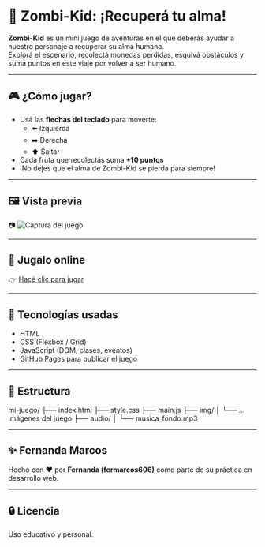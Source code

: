# 🧠 Zombi-Kid: ¡Recuperá tu alma!

**Zombi-Kid** es un mini juego de aventuras en el que deberás ayudar a nuestro personaje a recuperar su alma humana.  
Explorá el escenario, recolectá monedas perdidas, esquivá obstáculos y sumá puntos en este viaje por volver a ser humano.

---

## 🎮 ¿Cómo jugar?

- Usá las **flechas del teclado** para moverte:
  - ⬅️ Izquierda
  - ➡️ Derecha
  - ⬆️ Saltar
- Cada fruta que recolectás suma **+10 puntos**
- ¡No dejes que el alma de Zombi-Kid se pierda para siempre!

---

## 🖼️ Vista previa

📷 ![Captura del juego](img/Captura.PNG)

---

## 🚀 Jugalo online

👉 [Hacé clic para jugar](fermarcos606.github.io/zombie-kid/)  


---

## 🧰 Tecnologías usadas

- HTML
- CSS (Flexbox / Grid)
- JavaScript (DOM, clases, eventos)
- GitHub Pages para publicar el juego

---

## 📁 Estructura

mi-juego/
├── index.html
├── style.css
├── main.js
├── img/
│ └── ... imágenes del juego
├── audio/
│ └── musica_fondo.mp3


---

## ✨ Fernanda Marcos

Hecho con ❤️ por **Fernanda (fermarcos606)** como parte de su práctica en desarrollo web.

---

## 🔒 Licencia

Uso educativo y personal.

